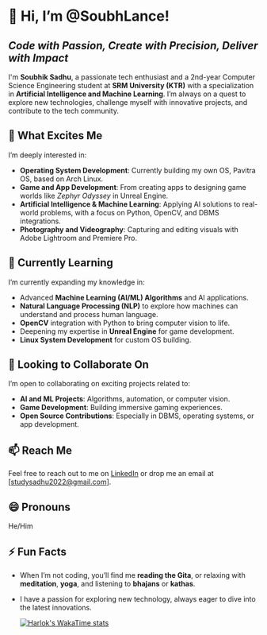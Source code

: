 # 👋 Hi, I’m @SoubhLance!
## *Code with Passion, Create with Precision, Deliver with Impact*

I'm **Soubhik Sadhu**, a passionate tech enthusiast and a 2nd-year Computer Science Engineering student at **SRM University (KTR)** with a specialization in **Artificial Intelligence and Machine Learning**. I’m always on a quest to explore new technologies, challenge myself with innovative projects, and contribute to the tech community.

## 👀 What Excites Me
I’m deeply interested in:
- **Operating System Development**: Currently building my own OS, Pavitra OS, based on Arch Linux.
- **Game and App Development**: From creating apps to designing game worlds like *Zephyr Odyssey* in Unreal Engine.
- **Artificial Intelligence & Machine Learning**: Applying AI solutions to real-world problems, with a focus on Python, OpenCV, and DBMS integrations.
- **Photography and Videography**: Capturing and editing visuals with Adobe Lightroom and Premiere Pro.

## 🌱 Currently Learning
I’m currently expanding my knowledge in:
- Advanced **Machine Learning (AI/ML) Algorithms** and AI applications.
- **Natural Language Processing (NLP)** to explore how machines can understand and process human language.
- **OpenCV** integration with Python to bring computer vision to life.
- Deepening my expertise in **Unreal Engine** for game development.
- **Linux System Development** for custom OS building.

## 💞️ Looking to Collaborate On
I’m open to collaborating on exciting projects related to:
- **AI and ML Projects**: Algorithms, automation, or computer vision.
- **Game Development**: Building immersive gaming experiences.
- **Open Source Contributions**: Especially in DBMS, operating systems, or app development.

## 📫 Reach Me
Feel free to reach out to me on [LinkedIn](https://www.linkedin.com/in/soubhiksadhu) or drop me an email at [studysadhu2022@gmail.com].

## 😄 Pronouns
He/Him

## ⚡ Fun Facts
- When I’m not coding, you’ll find me **reading the Gita**, or relaxing with **meditation**, **yoga**, and listening to **bhajans** or **kathas**.
- I have a passion for exploring new technology, always eager to dive into the latest innovations.

  [![Harlok's WakaTime stats](https://github-readme-stats.vercel.app/api/wakatime?username=ffflabs)](https://github.com/anuraghazra/github-readme-stats)
